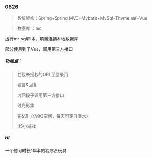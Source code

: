 ### 0826

> 系统架构：Spring+Spring MVC+Mybatis+MySql+Thymeleaf+Vue

> 数据库    ：mc

运行mc.sql脚本，项目连接本地数据库

部分使用到了Vue，调用第三方接口

##### 功能点：

> 拦截未授权的URL至登录页
>
> 留言&回复
>
> 内涵段子调用第三方接口
>
> 时光影集
>
> 花&语（仿QQ空间，每天可定时浇水）
>
> H5小游戏

##### Hi

一个练习时长1年半的程序员玩具